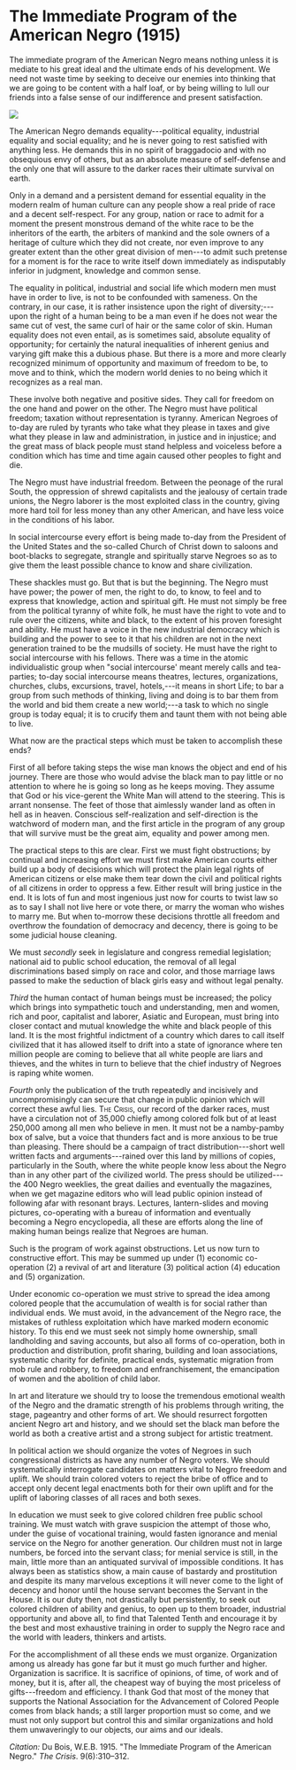 <!--
title:   The Immediate Program of the  American Negro
author:  Du Bois, W.E.B.
journal: The Crisis
year:    1915
volume:  9
issue:   6
pages:   310-312
-->
# The Immediate Program of the  American Negro (1915)

The immediate program of the American Negro means nothing unless it is mediate to his great ideal and the ultimate ends of his development. We need not waste time by seeking to deceive our enemies into thinking that we are going to be content with a half loaf, or by being willing to lull our friends into a false sense of our indifference and present satisfaction.

![](../../../Images/rise.png)

The American Negro demands equality---political equality, industrial equality and social equality; and he is never going to rest satisfied with anything less. He demands this in no spirit of braggadocio and with no obsequious envy of others, but as an absolute measure of self-defense and the only one that will assure to the darker races their ultimate survival on earth.

Only in a demand and a persistent demand for essential equality in the modern realm of human culture can any people show a real pride of race and a decent self-respect. For any group, nation or race to admit for a moment the present monstrous demand of the white race to be the inheritors of the earth, the arbiters of mankind and the sole owners of a heritage of culture which they did not create, nor even improve to any greater extent than the other great division of men---to admit such pretense for a moment is for the race to write itself down immediately as indisputably inferior in judgment, knowledge and common sense.

The equality in political, industrial and social life which modern men must have in order to live, is not to be confounded with sameness. On the contrary, in our case, it is rather insistence upon the right of diversity;---upon the right of a human being to be a man even if he does not wear the same cut of vest, the same curl of hair or the same color of skin. Human equality does not even entail, as is sometimes said, absolute equality of opportunity; for certainly the natural inequalities of inherent genius and varying gift make this a dubious phase. But there is a more and more clearly recognized minimum of opportunity and maximum of freedom to be, to move and to think, which the modern world denies to no being which it recognizes as a real man.

These involve both negative and positive sides. They call for freedom on the one hand and power on the other. The Negro must have political freedom; taxation without representation is tyranny. American Negroes of to-day are ruled by tyrants who take what they please in taxes and give what they please in law and administration, in justice and in injustice; and the great mass of black people must stand helpless and voiceless before a condition which has time and time again caused other peoples to fight and die.

The Negro must have industrial freedom. Between the peonage of the rural South, the oppression of shrewd capitalists and the jealousy of certain trade unions, the Negro laborer is the most exploited class in the country, giving more hard toil for less money than any other American, and have less voice in the conditions of his labor.

In social intercourse every effort is being made to-day from the President of the United States and the so-called Church of Christ down to saloons and boot-blacks to segregate, strangle and spiritually starve Negroes so as to give them the least possible chance to know and share civilization.

These shackles must go. But that is but the beginning. The Negro must have power; the power of men, the right to do, to know, to feel and to express that knowledge, action and spiritual gift. He must not simply be free from the political tyranny of white folk, he must have the right to vote and to rule over the citizens, white and black, to the extent of his proven foresight and ability. He must have a voice in the new industrial democracy which is building and the power to see to it that his children are not in the next generation trained to be the mudsills of society. He must have the right to social intercourse with his fellows. There was a time in the atomic individualistic group when "social intercourse' meant merely calls and tea-parties; to-day social intercourse means theatres, lectures, organizations, churches, clubs, excursions, travel, hotels,---it means in short Life; to bar a group from such methods of thinking, living and doing is to bar them from the world and bid them create a new world;---a task to which no single group is today equal; it is to crucify them and taunt them with not being able to live.

What now are the practical steps which must be taken to accomplish these ends?

First of all before taking steps the wise man knows the object and end of his journey. There are those who would advise the black man to pay little or no attention to where he is going so long as he keeps moving. They assume that God or his vice-gerent the White Man will attend to the steering. This is arrant nonsense. The feet of those that  aimlessly wander land as often in hell as in heaven. Conscious self-realization and self-direction is the watchword of modern man, and the first article in the program of any group that will survive must be the great aim, equality and power among men.

The practical steps to this are clear. First we must fight obstructions; by continual and increasing effort we must first make American courts either build up a body of decisions which will protect the plain legal rights of American citizens or else make them tear down the civil and political rights of all citizens in order to oppress a few. Either result will bring justice in the end. It is lots of fun and most ingenious just now for courts to twist law so as to say I shall not live here or vote there, or marry the woman who wishes to marry me. But when to-morrow these decisions throttle all freedom and overthrow the foundation of democracy and decency, there is going to be some judicial house cleaning.

We must *secondly* seek in legislature and congress remedial legislation; national aid to public school education, the removal of all legal discriminations based simply on race and color, and those marriage laws passed to make the seduction of black girls easy and without legal penalty.

*Third* the human contact of human beings must be increased; the policy which brings into sympathetic touch and understanding, men and women, rich and poor, capitalist and laborer, Asiatic and European, must bring into closer contact and mutual knowledge the white and black people of this land. It is the most frightful indictment of a country which dares to call itself civilized that it has allowed itself to drift into a state of ignorance where ten million people are coming to believe that all white people are liars and thieves, and the whites in turn to believe that the chief industry of Negroes is raping white women.

*Fourth* only the publication of the truth repeatedly and incisively and uncompromisingly can secure that change in public opinion which will correct these awful lies. <span style="font-variant:small-caps;">The Crisis</span>, our record of the darker races, must have a circulation not of 35,000 chiefly among colored folk  but of at least 250,000 among all men who believe in men. It must not be a namby-pamby box of salve, but a voice that thunders fact and is more anxious to be true than pleasing. There should be a campaign of tract distribution---short well written facts and arguments---rained over this land by millions of copies, particularly in the South, where the white people know less about the Negro than in any other part of the civilized world. The press should be utilized---the 400 Negro weeklies, the great dailies and eventually the magazines, when we get magazine editors who will lead public opinion instead of following afar with resonant brays. Lectures, lantern-slides and moving pictures, co-operating with a bureau of information and eventually becoming a Negro encyclopedia, all these are efforts along the line of making human beings realize that Negroes are human.

Such is the program of work against obstructions. Let us now turn to constructive effort. This may be summed up under (1) economic co-operation (2) a revival of art and literature (3) political action (4) education and (5) organization.

Under economic co-operation we must strive to spread the idea among colored people that the accumulation of wealth is for social rather than individual ends. We must avoid, in the advancement of the Negro race, the mistakes of ruthless exploitation which have marked modern economic history. To this end we must seek not simply home ownership, small landholding and saving accounts, but also all forms of co-operation, both in production and distribution, profit sharing, building and loan associations, systematic charity for definite, practical ends, systematic migration from mob rule and robbery, to freedom and enfranchisement, the emancipation of women and the abolition of child labor.

In art and literature we should try to loose the tremendous emotional wealth of the Negro and the dramatic strength of his problems through writing, the stage, pageantry and other forms of art. We should resurrect forgotten ancient Negro art and history, and we should set the black man before the world as both a creative artist and a strong subject for artistic treatment.

In political action we should organize the votes of Negroes in such congressional districts as have any number of Negro voters. We should systematically interrogate candidates on matters vital to Negro freedom and uplift. We should train colored voters to reject the bribe of office and to accept only decent legal enactments both for their own uplift and for the uplift of laboring classes of all races and both sexes.

In education we must seek to give colored children free public school training. We must watch with grave suspicion the attempt of those who, under the guise of vocational training, would fasten ignorance and menial service on the Negro for another generation. Our children must not in large numbers, be forced into the servant class; for menial service is still, in the main, little more than an antiquated survival of impossible conditions. It has always been as statistics show, a main cause of bastardy and prostitution and despite its many marvelous exceptions it will never come to the light of decency and honor until the house servant becomes the Servant in the House. It is our duty then, not drastically but persistently, to seek out colored children of ability and genius, to open up to them broader, industrial opportunity and above all, to find that Talented Tenth and encourage it by the best and most exhaustive training in order to supply the Negro race and the world with leaders, thinkers and artists.

For the accomplishment of all these ends we must organize. Organization among us already has gone far but it must go much further and higher. Organization is sacrifice. It is sacrifice of opinions, of time, of work and of money, but it is, after all, the cheapest way of buying the most priceless of gifts---freedom and efficiency. I thank God that most of the money that supports the National Association for the Advancement of Colored People comes from black hands; a still larger proportion must so come, and we must not only support but control this and similar organizations and hold them unwaveringly to our objects, our aims and our ideals.

*Citation:* Du Bois, W.E.B. 1915. "The Immediate Program of the  American Negro." *The Crisis*. 9(6):310&ndash;312.